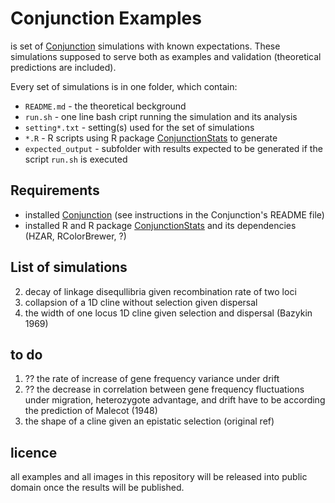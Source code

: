 # Conjunction Examples

is set of [Conjunction](https://github.com/KamilSJaron/Conjunction) simulations with known expectations. These simulations supposed to serve both as examples and validation (theoretical predictions are included).

Every set of simulations is in one folder, which contain:
 - `README.md` - the theoretical beckground
 - `run.sh` - one line bash cript running the simulation and its analysis
 - `setting*.txt` - setting(s) used for the set of simulations
 - `*.R` - R scripts using R package [ConjunctionStats](https://github.com/KamilSJaron/ConjunctionStats) to generate
 - `expected_output` - subfolder with results expected to be generated if the script `run.sh` is executed

## Requirements

- installed [Conjunction](https://github.com/KamilSJaron/Conjunction) (see instructions in the Conjunction's README file)
- installed R and R package [ConjunctionStats](https://github.com/KamilSJaron/ConjunctionStats) and its dependencies (HZAR, RColorBrewer, ?)

## List of simulations

2. decay of linkage disequllibria given recombination rate of two loci
3. collapsion of a 1D cline without selection given dispersal
5. the width of one locus 1D cline given selection and dispersal (Bazykin 1969)

## to do

1. ?? the rate of increase of gene frequency variance under drift
4. ?? the decrease in correlation between gene frequency fluctuations under migration, heterozygote advantage, and drift have to be according the prediction of Malecot (1948)
6. the shape of a cline given an epistatic selection (original ref)

## licence

all examples and all images in this repository will be released into public domain once the results will be published.
